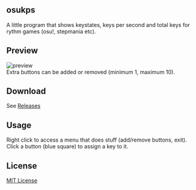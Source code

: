 ## osukps
A little program that shows keystates, keys per second and total keys for rythm games (osu!, stepmania etc).

## Preview
![preview](/preview.gif?raw=true)  
Extra buttons can be added or removed (minimum 1, maximum 10).

## Download
See [Releases](https://github.com/yugecin/osukps/releases)

## Usage
Right click to access a menu that does stuff (add/remove buttons, exit).  
Click a button (blue square) to assign a key to it.

## License
[MIT License](/LICENSE)
